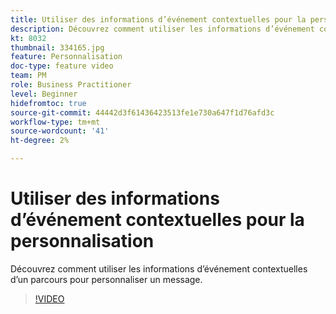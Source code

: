 ```yaml
---
title: Utiliser des informations d’événement contextuelles pour la personnalisation
description: Découvrez comment utiliser les informations d’événement contextuelles d’un parcours pour personnaliser un message.
kt: 8032
thumbnail: 334165.jpg
feature: Personnalisation
doc-type: feature video
team: PM
role: Business Practitioner
level: Beginner
hidefromtoc: true
source-git-commit: 44442d3f61436423513fe1e730a647f1d76afd3c
workflow-type: tm+mt
source-wordcount: '41'
ht-degree: 2%

---
```



# Utiliser des informations d’événement contextuelles pour la personnalisation

Découvrez comment utiliser les informations d’événement contextuelles d’un parcours pour personnaliser un message.

>[!VIDEO](https://video.tv.adobe.com/v/334165?quality=12)

